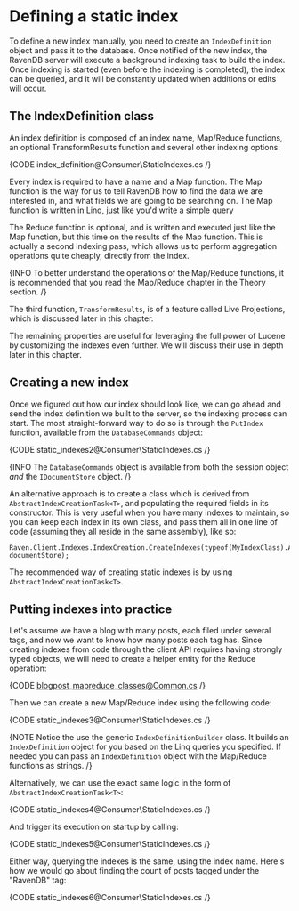 ﻿# Defining a static index

To define a new index manually, you need to create an `IndexDefinition` object and pass it to the database. Once notified of the new index, the RavenDB server will execute a background indexing task to build the index. Once indexing is started (even before the indexing is completed), the index can be queried, and it will be constantly updated when additions or edits will occur.

## The IndexDefinition class

An index definition is composed of an index name, Map/Reduce functions, an optional TransformResults function and several other indexing options:

{CODE index_definition@Consumer\StaticIndexes.cs /}

Every index is required to have a name and a Map function. The Map function is the way for us to tell RavenDB how to find the data we are interested in, and what fields we are going to be searching on. The Map function is written in Linq, just like you'd write a simple query

The Reduce function is optional, and is written and executed just like the Map function, but this time on the results of the Map function. This is actually a second indexing pass, which allows us to perform aggregation operations quite cheaply, directly from the index.

{INFO To better understand the operations of the Map/Reduce functions, it is recommended that you read the Map/Reduce chapter in the Theory section. /}

The third function, `TransformResults`, is of a feature called Live Projections, which is discussed later in this chapter.

The remaining properties are useful for leveraging the full power of Lucene by customizing the indexes even further. We will discuss their use in depth later in this chapter.

## Creating a new index

Once we figured out how our index should look like, we can go ahead and send the index definition we built to the server, so the indexing process can start. The most straight-forward way to do so is through the `PutIndex` function, available from the `DatabaseCommands` object:

{CODE static_indexes2@Consumer\StaticIndexes.cs /}

{INFO The `DatabaseCommands` object is available from both the session object _and_ the `IDocumentStore` object. /}

An alternative approach is to create a class which is derived from `AbstractIndexCreationTask<T>`, and populating the required fields in its constructor. This is very useful when you have many indexes to maintain, so you can keep each index in its own class, and pass them all in one line of code (assuming they all reside in the same assembly), like so:

    Raven.Client.Indexes.IndexCreation.CreateIndexes(typeof(MyIndexClass).Assembly, documentStore);

The recommended way of creating static indexes is by using `AbstractIndexCreationTask<T>`.

## Putting indexes into practice

Let's assume we have a blog with many posts, each filed under several tags, and now we want to know how many posts each tag has. Since creating indexes from code through the client API requires having strongly typed objects, we will need to create a helper entity for the Reduce operation:

{CODE blogpost_mapreduce_classes@Common.cs /}

Then we can create a new Map/Reduce index using the following code:

{CODE static_indexes3@Consumer\StaticIndexes.cs /}

{NOTE Notice the use the generic `IndexDefinitionBuilder` class. It builds an `IndexDefinition` object for you based on the Linq queries you specified. If needed you can pass an `IndexDefinition` object with the Map/Reduce functions as strings. /}

Alternatively, we can use the exact same logic in the form of `AbstractIndexCreationTask<T>`:

{CODE static_indexes4@Consumer\StaticIndexes.cs /}

And trigger its execution on startup by calling:

{CODE static_indexes5@Consumer\StaticIndexes.cs /}

Either way, querying the indexes is the same, using the index name. Here's how we would go about finding the count of posts tagged under the "RavenDB" tag:

{CODE static_indexes6@Consumer\StaticIndexes.cs /}